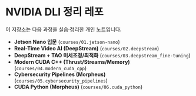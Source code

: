 # NVIDIA DLI 정리 레포

이 저장소는 다음 과정을 실습·정리한 개인 노트입니다.

- **Jetson Nano 입문** (`courses/01.jetson-nano`)
- **Real-Time Video AI (DeepStream)** (`courses/02.deepstream`)
- **DeepStream + TAO 미세조정/최적화** (`courses/03.deepstream_fine-tuning`)
- **Modern CUDA C++ (Thrust/Streams/Memory)** (`courses/04.modern_cuda_cpp`)
- **Cybersecurity Pipelines (Morpheus)** (`courses/05.cybersecurity_pipelines`)
- **CUDA Python (Morpheus)** (`courses/06.cuda_python`)